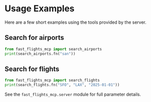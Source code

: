 # Usage Examples

Here are a few short examples using the tools provided by the server.

## Search for airports
```python
from fast_flights_mcp import search_airports
print(search_airports.fn("san"))
```

## Search for flights
```python
from fast_flights_mcp import search_flights
print(search_flights.fn("SFO", "LAX", "2025-01-01"))
```

See the `fast_flights_mcp.server` module for full parameter details.

